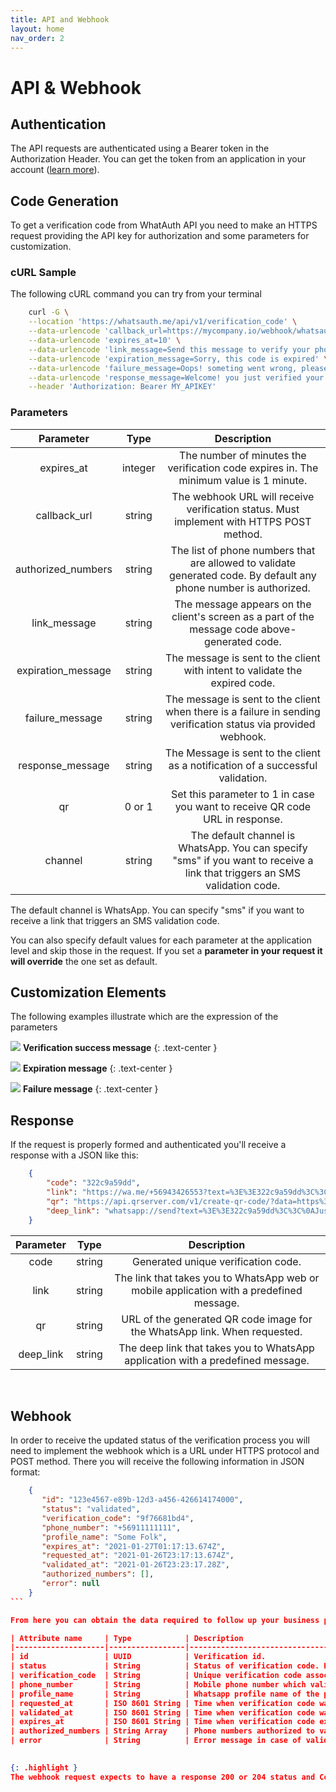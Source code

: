 ```yaml
---
title: API and Webhook
layout: home
nav_order: 2
---
```

# API & Webhook

## Authentication

The API requests are authenticated using a Bearer token in the Authorization Header. You can get the token from an application in your account ([learn more](https://whatsauth.freshdesk.com/support/solutions/articles/151000092660-how-to-create-your-first-app-in-whatsauth-and-test-it)).

  

  

## Code Generation

To get a verification code from WhatAuth API you need to make an HTTPS request providing the API key for authorization and some parameters for customization.

### cURL Sample

The following cURL command you can try from your terminal

```bash
    curl -G \
    --location 'https://whatsauth.me/api/v1/verification_code' \
    --data-urlencode 'callback_url=https://mycompany.io/webhook/whatsauth' \
    --data-urlencode 'expires_at=10' \
    --data-urlencode 'link_message=Send this message to verify your phone in MyCompany' \
    --data-urlencode 'expiration_message=Sorry, this code is expired' \
    --data-urlencode 'failure_message=Oops! someting went wrong, please try again.' \
    --data-urlencode 'response_message=Welcome! you just verified your phone as easy as it could be.' \
    --header 'Authorization: Bearer MY_APIKEY'
```

### Parameters  

|      Parameter     |   Type  |                                                         Description                                                        |
|:------------------:|:-------:|:--------------------------------------------------------------------------------------------------------------------------:|
| expires_at         | integer | The number of minutes the verification code expires in. The minimum value is 1 minute.                                     |
| callback_url       | string  | The webhook URL will receive verification status. Must implement with HTTPS POST method.                                   |
| authorized_numbers | string  | The list of phone numbers that are allowed to validate generated code. By default any phone number is authorized.          |
| link_message       | string  | The message appears on the client's screen as a part of the message code above-generated code.                             |
| expiration_message | string  | The message is sent to the client with intent to validate the expired code.                                                |
| failure_message    | string  | The message is sent to the client when there is a failure in sending verification status via provided webhook.             |
| response_message   | string  | The Message is sent to the client as a notification of a successful validation.                                            |
| qr                 | 0 or 1  | Set this parameter to 1 in case you want to receive QR code URL in response.                                               |
| channel            | string  | The default channel is WhatsApp. You can specify "sms" if you want to receive a link that triggers an SMS validation code. |

The default channel is WhatsApp. You can specify "sms" if you want to receive a link that triggers an SMS validation code.  

You can also specify default values for each parameter at the application level and skip those in the request. If you set a **parameter in your request it will override** the one set as default.


## Customization Elements

The following examples illustrate which are the expression of the parameters

![](https://s3.amazonaws.com/cdn.freshdesk.com/data/helpdesk/attachments/production/151020508950/original/UKCuSOcA_wb9cInIaFe118ouWuzmiliWtA.png?1683919585)
**Verification success message**
{: .text-center }

![](https://s3.amazonaws.com/cdn.freshdesk.com/data/helpdesk/attachments/production/151020509006/original/Wbow66G4hhh9u6be01W0tPbZ3m1SKaBrtQ.png?1683919610)
**Expiration message**
{: .text-center }

![](https://s3.amazonaws.com/cdn.freshdesk.com/data/helpdesk/attachments/production/151020509030/original/UfMaH_Z7kjP2r9hQ585qtek0wqrPHTLz_A.png?1683919630)
**Failure message**
{: .text-center }

## Response

If the request is properly formed and authenticated you'll receive a response with a JSON like this:

```json
    {
        "code": "322c9a59dd",
        "link": "https://wa.me/+56943426553?text=%3E%3E322c9a59dd%3C%3C%0AJust%20tap%20the%20%22send%22%20button.",
        "qr": "https://api.qrserver.com/v1/create-qr-code/?data=https%3A%2F%2Fwa.me%2F%2B56943426553%3Ftext%3D%253E%253E322c9a59dd%253C%253C%250AJust%2520tap%2520the%2520%2522send%2522%2520button.&size=200x200",
        "deep_link": "whatsapp://send?text=%3E%3E322c9a59dd%3C%3C%0AJust%20tap%20the%20%22send%22%20button.&phone=+56943426553"
    }
```

| Parameter |  Type  |                                        Description                                       |
|:---------:|:------:|:----------------------------------------------------------------------------------------:|
| code      | string | Generated unique verification code.                                                      |
| link      | string | The link that takes you to WhatsApp web or mobile application with a predefined message. |
| qr        | string | URL of the generated QR code image for the WhatsApp link. When requested.                |
| deep_link | string | The deep link that takes you to WhatsApp application with a predefined message.          |

‍

## Webhook

In order to receive the updated status of the verification process you will need to implement the webhook which is a URL under HTTPS protocol and POST method. There you will receive the following information in JSON format:
````json
    {
       "id": "123e4567-e89b-12d3-a456-426614174000",
       "status": "validated",
       "verification_code": "9f76681bd4",
       "phone_number": "+56911111111",
       "profile_name": "Some Folk",
       "expires_at": "2021-01-27T01:17:13.674Z",
       "requested_at": "2021-01-26T23:17:13.674Z",
       "validated_at": "2021-01-26T23:23:17.28Z",
       "authorized_numbers": [],
       "error": null
    }
```

From here you can obtain the data required to follow up your business process.

| Attribute name     | Type            | Description                                                                                  |
|--------------------|-----------------|----------------------------------------------------------------------------------------------|
| id                 | UUID            | Verification id.                                                                             |
| status             | String          | Status of verification code. Possible values: “requested”, “validated”, “expired”, “failed”. |
| verification_code  | String          | Unique verification code associated with the process.                                        |
| phone_number       | String          | Mobile phone number which validated the code.                                                |
| profile_name       | String          | Whatsapp profile name of the person validated the code.                                      |
| requested_at       | ISO 8601 String | Time when verification code was requested.                                                   |
| validated_at       | ISO 8601 String | Time when verification code was validated by the client.                                     |
| expires_at         | ISO 8601 String | Time when verification code expires.                                                         |
| authorized_numbers | String Array    | Phone numbers authorized to validate the code.                                               |
| error              | String          | Error message in case of validation failure.                                                 |

  
{: .highlight }
The webhook request expects to have a response 200 or 204 status and Content-type `application/json`, otherwise, it will mark the validation as a failure.
